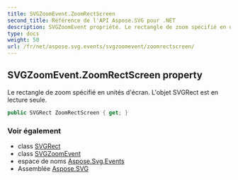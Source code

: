 ```yaml
---
title: SVGZoomEvent.ZoomRectScreen
second_title: Référence de l'API Aspose.SVG pour .NET
description: SVGZoomEvent propriété. Le rectangle de zoom spécifié en unités décran. Lobjet SVGRect est en lecture seule.
type: docs
weight: 50
url: /fr/net/aspose.svg.events/svgzoomevent/zoomrectscreen/
---
```

## SVGZoomEvent.ZoomRectScreen property

Le rectangle de zoom spécifié en unités d'écran. L'objet SVGRect est en lecture seule.

```csharp
public SVGRect ZoomRectScreen { get; }
```

### Voir également

* class [SVGRect](../../../aspose.svg.datatypes/svgrect/)
* class [SVGZoomEvent](../)
* espace de noms [Aspose.Svg.Events](../../svgzoomevent/)
* Assemblée [Aspose.SVG](../../../)


